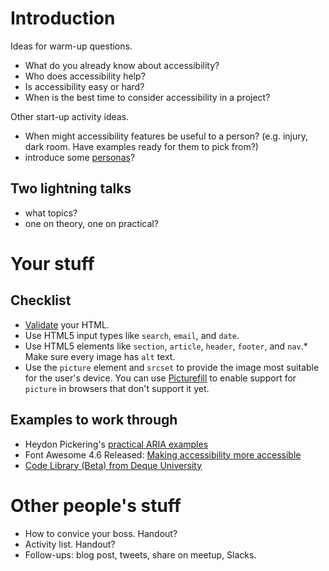 # Introduction

Ideas for warm-up questions.

* What do you already know about accessibility?
* Who does accessibility help?
* Is accessibility easy or hard?
* When is the best time to consider accessibility in a project?

Other start-up activity ideas.

* When might accessibility features be useful to a person? (e.g. injury, dark room. Have examples ready for them to pick from?)
* introduce some [personas](http://rosenfeldmedia.com/a-web-for-everyone/personas-for-accessible-ux/)?

## Two lightning talks

* what topics?
* one on theory, one on practical?

# Your stuff

## Checklist

* [Validate](http://validator.w3.org/) your HTML.
* Use HTML5 input types like `search`, `email`, and `date`.
* Use HTML5 elements like `section`, `article`, `header`, `footer`, and `nav`.* Make sure every image has `alt` text.
* Use the `picture` element and `srcset` to provide the image most suitable for the user's device. You can use [Picturefill](http://scottjehl.github.io/picturefill/) to enable support for `picture` in browsers that don't support it yet.

## Examples to work through

* Heydon Pickering's [practical ARIA examples](http://heydonworks.com/practical_aria_examples/)
* Font Awesome 4.6 Released: [Making accessibility more accessible](https://articles.fortawesome.com/font-awesome-4-6-released-d7213342698a#.j8om7wij4)
* [Code Library (Beta) from Deque University](https://dequeuniversity.com/library/)

# Other people's stuff

* How to convice your boss. Handout?
* Activity list. Handout?
* Follow-ups: blog post, tweets, share on meetup, Slacks.
